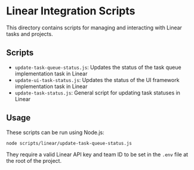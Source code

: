# Linear Integration Scripts

This directory contains scripts for managing and interacting with Linear tasks and projects.

## Scripts

- `update-task-queue-status.js`: Updates the status of the task queue implementation task in Linear
- `update-ui-task-status.js`: Updates the status of the UI framework implementation task in Linear
- `update-task-status.js`: General script for updating task statuses in Linear

## Usage

These scripts can be run using Node.js:

```bash
node scripts/linear/update-task-queue-status.js
```

They require a valid Linear API key and team ID to be set in the `.env` file at the root of the project. 